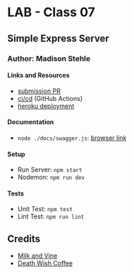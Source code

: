 # LAB - Class 07
## Simple Express Server
### Author: Madison Stehle

#### Links and Resources
- [submission PR](https://github.com/madisonstehle/express_server/pull/2)
- [ci/cd](https://github.com/madisonstehle/express_server/actions) (GitHub Actions)
- [heroku deployment](https://express-server-madisonstehle.herokuapp.com/)


#### Documentation
- `node ./docs/swagger.js`: [browser link](http://localhost:3001/api-docs)


#### Setup
- Run Server: `npm start`
- Nodemon: `npm run dev`


#### Tests
- Unit Test: `npm test`
- Lint Test: `npm run lint`


## Credits
- [Milk and Vine](https://www.amazon.com/Milk-Vine-Inspirational-Quotes-Classic-ebook/dp/B076NWPQYZ)
- [Death Wish Coffee](https://www.deathwishcoffee.com/products/death-wish-coffee)